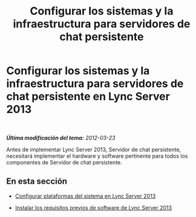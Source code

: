 ﻿---
title: "Configurar los sistemas y la infraestructura para servidores de chat persistente"
TOCTitle: Configurar los sistemas y la infraestructura para servidores de chat persistente
ms:assetid: d433d056-988d-40f1-9521-5f3e7316756f
ms:mtpsurl: https://technet.microsoft.com/es-es/library/JJ205290(v=OCS.15)
ms:contentKeyID: 48276779
ms.date: 01/07/2017
mtps_version: v=OCS.15
ms.translationtype: HT
---

# Configurar los sistemas y la infraestructura para servidores de chat persistente en Lync Server 2013

 

_**Última modificación del tema:** 2012-03-23_

Antes de implementar Lync Server 2013, Servidor de chat persistente, necesitará implementar el hardware y software pertinente para todos los componentes de Servidor de chat persistente.

## En esta sección

  - [Configurar plataformas del sistema en Lync Server 2013](lync-server-2013-set-up-system-platforms.md)

  - [Instalar los requisitos previos de software de Lync Server 2013](lync-server-2013-install-lync-server-2013-prerequisite-software.md)

